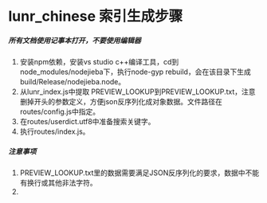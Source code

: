 # lunr_chinese 索引生成步骤

##### 所有文档使用记事本打开，不要使用编辑器

1. 安装npm依赖，安装vs studio c++编译工具，cd到node_modules/nodejieba下，执行node-gyp rebuild，会在该目录下生成build/Release/nodejieba.node。
2. 从lunr_index.js中提取 PREVIEW_LOOKUP到PREVIEW_LOOKUP.txt，注意删掉开头的参数定义，方便json反序列化成对象数据。文件路径在routes/config.js中指定。
3. 在routes/userdict.utf8中准备搜索关键字。
4. 执行routes/index.js。   

##### 注意事项
1. PREVIEW_LOOKUP.txt里的数据需要满足JSON反序列化的要求，数据中不能有换行或其他非法字符。
2. 
